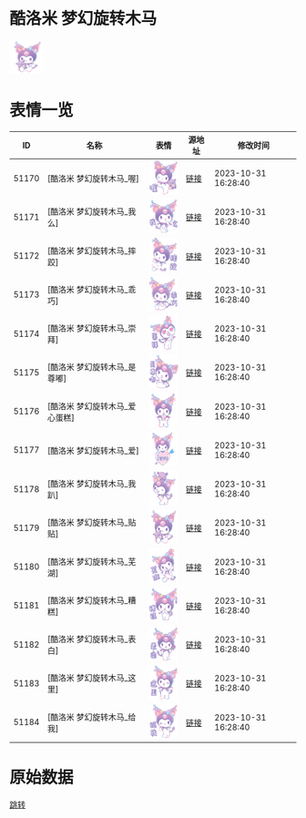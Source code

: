 # 酷洛米 梦幻旋转木马

<img src="./cover.png" height="60" alt="cover" />

# 表情一览

|ID|名称|表情|源地址|修改时间|
|----|----|----|----|----|
|51170|[酷洛米 梦幻旋转木马_喔]|<img src="./pic/051170_%5B酷洛米 梦幻旋转木马_喔%5D.png" height="60" alt="喔"/>|[链接](https://i0.hdslb.com/bfs/garb/87f48818eff647f9201386312837bf7e08de3197.png)|2023-10-31 16:28:40|
|51171|[酷洛米 梦幻旋转木马_我么]|<img src="./pic/051171_%5B酷洛米 梦幻旋转木马_我么%5D.png" height="60" alt="我么"/>|[链接](https://i0.hdslb.com/bfs/garb/45df397f90463b962316b27276a221093fd5efba.png)|2023-10-31 16:28:40|
|51172|[酷洛米 梦幻旋转木马_摔跤]|<img src="./pic/051172_%5B酷洛米 梦幻旋转木马_摔跤%5D.png" height="60" alt="摔跤"/>|[链接](https://i0.hdslb.com/bfs/garb/c232011939539e9b71b5da4ade9b5caade62e5c1.png)|2023-10-31 16:28:40|
|51173|[酷洛米 梦幻旋转木马_乖巧]|<img src="./pic/051173_%5B酷洛米 梦幻旋转木马_乖巧%5D.png" height="60" alt="乖巧"/>|[链接](https://i0.hdslb.com/bfs/garb/e3d0f3e7f062267c1a7639bedc040cc22f3a2e50.png)|2023-10-31 16:28:40|
|51174|[酷洛米 梦幻旋转木马_崇拜]|<img src="./pic/051174_%5B酷洛米 梦幻旋转木马_崇拜%5D.png" height="60" alt="崇拜"/>|[链接](https://i0.hdslb.com/bfs/garb/c783cfe3863df3f3376d674cb89d292fa719b35c.png)|2023-10-31 16:28:40|
|51175|[酷洛米 梦幻旋转木马_是尊嘟]|<img src="./pic/051175_%5B酷洛米 梦幻旋转木马_是尊嘟%5D.png" height="60" alt="是尊嘟"/>|[链接](https://i0.hdslb.com/bfs/garb/d467dad0e168a1ad986a4186c87a47c9b67746e9.png)|2023-10-31 16:28:40|
|51176|[酷洛米 梦幻旋转木马_爱心蛋糕]|<img src="./pic/051176_%5B酷洛米 梦幻旋转木马_爱心蛋糕%5D.png" height="60" alt="爱心蛋糕"/>|[链接](https://i0.hdslb.com/bfs/garb/f0fac2c0d782b75c5eaf594df66040eb171b0b0e.png)|2023-10-31 16:28:40|
|51177|[酷洛米 梦幻旋转木马_爱]|<img src="./pic/051177_%5B酷洛米 梦幻旋转木马_爱%5D.png" height="60" alt="爱"/>|[链接](https://i0.hdslb.com/bfs/garb/94983af93fa4b3d1a956eefbbf7be0133788090c.png)|2023-10-31 16:28:40|
|51178|[酷洛米 梦幻旋转木马_我趴]|<img src="./pic/051178_%5B酷洛米 梦幻旋转木马_我趴%5D.png" height="60" alt="我趴"/>|[链接](https://i0.hdslb.com/bfs/garb/e7f83101292f5931365a5f62daa692dfa0d53b66.png)|2023-10-31 16:28:40|
|51179|[酷洛米 梦幻旋转木马_贴贴]|<img src="./pic/051179_%5B酷洛米 梦幻旋转木马_贴贴%5D.png" height="60" alt="贴贴"/>|[链接](https://i0.hdslb.com/bfs/garb/f6d91a6722b85f293e67cf6e3e0ac61e0c986550.png)|2023-10-31 16:28:40|
|51180|[酷洛米 梦幻旋转木马_芜湖]|<img src="./pic/051180_%5B酷洛米 梦幻旋转木马_芜湖%5D.png" height="60" alt="芜湖"/>|[链接](https://i0.hdslb.com/bfs/garb/e58c72871045a869f3af13fa6654d30c9f621c75.png)|2023-10-31 16:28:40|
|51181|[酷洛米 梦幻旋转木马_糟糕]|<img src="./pic/051181_%5B酷洛米 梦幻旋转木马_糟糕%5D.png" height="60" alt="糟糕"/>|[链接](https://i0.hdslb.com/bfs/garb/5fb2a82b5f50b94da63465674ca328ee5de3bc79.png)|2023-10-31 16:28:40|
|51182|[酷洛米 梦幻旋转木马_表白]|<img src="./pic/051182_%5B酷洛米 梦幻旋转木马_表白%5D.png" height="60" alt="表白"/>|[链接](https://i0.hdslb.com/bfs/garb/321edea5870d1f2c3088d92f2b0bf2eed4bd4124.png)|2023-10-31 16:28:40|
|51183|[酷洛米 梦幻旋转木马_这里]|<img src="./pic/051183_%5B酷洛米 梦幻旋转木马_这里%5D.png" height="60" alt="这里"/>|[链接](https://i0.hdslb.com/bfs/garb/78a0ce3ca8fb124f181cb3facb6a527ee4689d89.png)|2023-10-31 16:28:40|
|51184|[酷洛米 梦幻旋转木马_给我]|<img src="./pic/051184_%5B酷洛米 梦幻旋转木马_给我%5D.png" height="60" alt="给我"/>|[链接](https://i0.hdslb.com/bfs/garb/cdab3113cc0886c9c15098ad05e0375402438c79.png)|2023-10-31 16:28:40|

# 原始数据

[跳转](./raw.json)

